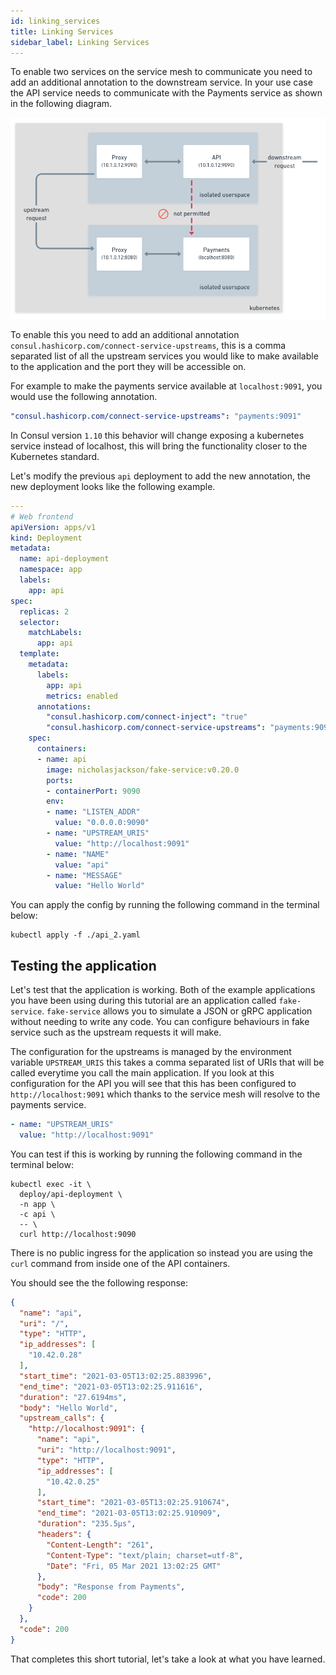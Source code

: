 ```yaml
---
id: linking_services
title: Linking Services
sidebar_label: Linking Services
---
```


To enable two services on the service mesh to communicate you need to add an additional annotation to the downstream service.
In your use case the API service needs to communicate with the Payments service as shown in the following diagram.

![](./images/traffic_flow.png)

To enable this you need to add an additional annotation `consul.hashicorp.com/connect-service-upstreams`, this is a comma separated
list of all the upstream services you would like to make available to the application and the port they will be accessible on.

For example to make the payments service available at `localhost:9091`, you would use the following annotation.

```yaml
"consul.hashicorp.com/connect-service-upstreams": "payments:9091"
```

In Consul version `1.10` this behavior will change exposing a kubernetes service instead of localhost, this will bring the
functionality closer to the Kubernetes standard.

Let's modify the previous `api` deployment to add the new annotation, the new deployment looks like the following example.


```yaml
---
# Web frontend
apiVersion: apps/v1
kind: Deployment
metadata:
  name: api-deployment
  namespace: app
  labels:
    app: api
spec:
  replicas: 2
  selector:
    matchLabels:
      app: api
  template:
    metadata:
      labels:
        app: api
        metrics: enabled
      annotations:
        "consul.hashicorp.com/connect-inject": "true"
        "consul.hashicorp.com/connect-service-upstreams": "payments:9091"
    spec:
      containers:
      - name: api
        image: nicholasjackson/fake-service:v0.20.0
        ports:
        - containerPort: 9090
        env:
        - name: "LISTEN_ADDR"
          value: "0.0.0.0:9090"
        - name: "UPSTREAM_URIS"
          value: "http://localhost:9091"
        - name: "NAME"
          value: "api"
        - name: "MESSAGE"
          value: "Hello World"
```

You can apply the config by running the following command in the terminal below:

```shell
kubectl apply -f ./api_2.yaml
```

<p>
<Terminal target="tools.container.shipyard.run" shell="/bin/bash" workdir="/files" user="root" expanded />
</p>

## Testing the application

Let's test that the application is working. Both of the example applications you have been using during this
tutorial are an application called `fake-service`. `fake-service` allows you to simulate a JSON or gRPC
application without needing to write any code. You can configure behaviours in fake service such as the 
upstream requests it will make. 

The configuration for the upstreams is managed by the environment variable `UPSTREAM_URIS` this takes a comma
separated list of URIs that will be called everytime you call the main application. If you look at this 
configuration for the API you will see that this has been configured to `http://localhost:9091` which
thanks to the service mesh will resolve to the payments service.

```yaml
- name: "UPSTREAM_URIS"
  value: "http://localhost:9091"
```

You can test if this is working by running the following command in the terminal below:

```shell
kubectl exec -it \
  deploy/api-deployment \
  -n app \
  -c api \
  -- \
  curl http://localhost:9090
```

<p>
<Terminal target="tools.container.shipyard.run" shell="/bin/bash" workdir="/files" user="root" expanded />
</p>

There is no public ingress for the application so instead you are using the `curl` command from inside one of the API 
containers.

You should see the the following response:

```json
{
  "name": "api",
  "uri": "/",
  "type": "HTTP",
  "ip_addresses": [
    "10.42.0.28"
  ],
  "start_time": "2021-03-05T13:02:25.883996",
  "end_time": "2021-03-05T13:02:25.911616",
  "duration": "27.6194ms",
  "body": "Hello World",
  "upstream_calls": {
    "http://localhost:9091": {
      "name": "api",
      "uri": "http://localhost:9091",
      "type": "HTTP",
      "ip_addresses": [
        "10.42.0.25"
      ],
      "start_time": "2021-03-05T13:02:25.910674",
      "end_time": "2021-03-05T13:02:25.910909",
      "duration": "235.5µs",
      "headers": {
        "Content-Length": "261",
        "Content-Type": "text/plain; charset=utf-8",
        "Date": "Fri, 05 Mar 2021 13:02:25 GMT"
      },
      "body": "Response from Payments",
      "code": 200
    }
  },
  "code": 200
}
```

That completes this short tutorial, let's take a look at what you have learned.